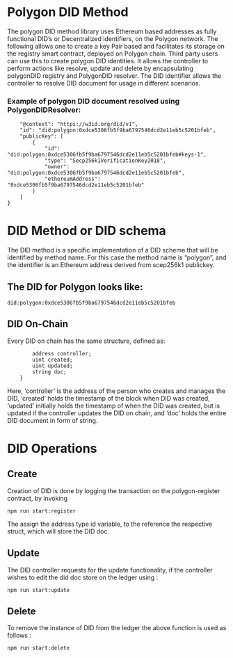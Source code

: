 # Polygon DID Method

The polygon DID method library uses Ethereum based addresses as fully functional DID’s or Decentralized identifiers, on the Polygon network. The following allows one to create a key Pair based and facilitates its storage on the registry smart contract, deployed on Polygon chain.
Third party users can use this to create polygon DID identities. It allows the controller to perform actions like resolve, update and delete by encapsulating polygonDID registry and PolygonDID resolver.
The DID identifier allows the controller to resolve DID document for usage in different scenarios.
 
### Example of polygon DID document resolved using PolygonDIDResolver:

```{
    "@context": "https://w3id.org/did/v1",
    "id": "did:polygon:0xdce5306fb5f9ba6797546dcd2e11eb5c5201bfeb",
    "publicKey": [
        {
            "id": "did:polygon:0xdce5306fb5f9ba6797546dcd2e11eb5c5201bfeb#keys-1",
            "type": "Secp256k1VerificationKey2018",
            "owner": "did:polygon:0xdce5306fb5f9ba6797546dcd2e11eb5c5201bfeb",
            "ethereumAddress": "0xdce5306fb5f9ba6797546dcd2e11eb5c5201bfeb"
        }
    ]
}
```

# DID Method or DID schema

The DID method is a specific implementation of a DID scheme that will be identified by method name. For this case the method name is “polygon”, and the identifier is an Ethereum address derived from scep256k1 publickey.

## The DID for Polygon looks like:

```
did:polygon:0xdce5306fb5f9ba6797546dcd2e11eb5c5201bfeb
```
## DID On-Chain

Every DID on chain has the same structure, defined as:

```struct PolyDID{
        address controller;
        uint created;
        uint updated;
        string doc;
    }
```
Here, ‘controller’ is the address of the person who creates and manages the DID, ‘created’ holds the timestamp of the block when DID was created, ‘updated’ initially holds the timestamp of when the DID was created, but is updated if the controller updates the DID on chain, and ‘doc’ holds the entire DID document in form of string.

# DID Operations

## Create

Creation of DID is done by logging the transaction on the polygon-register contract, by invoking

```
npm run start:register
```

The assign the address type id variable, to the reference the respective struct, which will store the DID doc. 


## Update

The DID controller requests for the update functionality, if the controller wishes to edit the did doc store on the ledger using :

```
npm run start:update
```

## Delete

To remove the instance of DID from the ledger the above function is used as follows :

```
npm run start:delete
```


